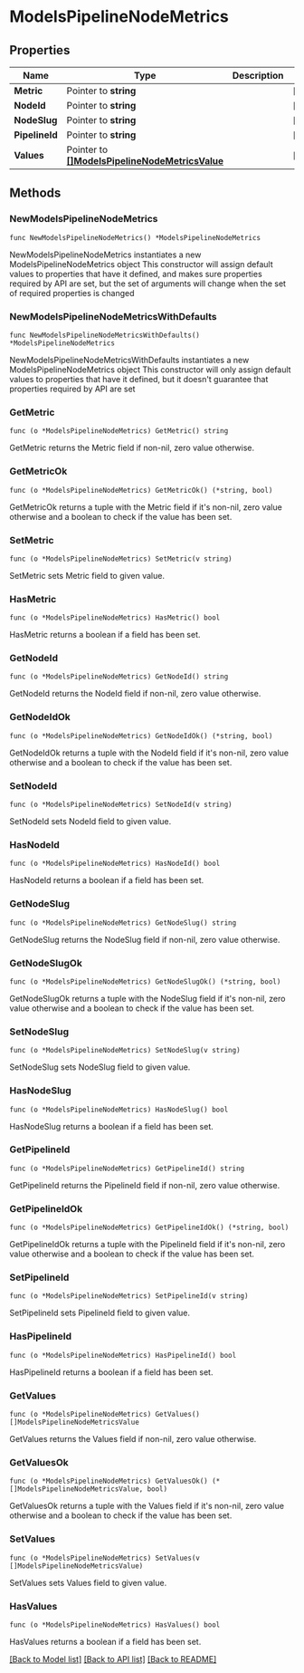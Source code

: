 # ModelsPipelineNodeMetrics

## Properties

Name | Type | Description | Notes
------------ | ------------- | ------------- | -------------
**Metric** | Pointer to **string** |  | [optional] 
**NodeId** | Pointer to **string** |  | [optional] 
**NodeSlug** | Pointer to **string** |  | [optional] 
**PipelineId** | Pointer to **string** |  | [optional] 
**Values** | Pointer to [**[]ModelsPipelineNodeMetricsValue**](ModelsPipelineNodeMetricsValue.md) |  | [optional] 

## Methods

### NewModelsPipelineNodeMetrics

`func NewModelsPipelineNodeMetrics() *ModelsPipelineNodeMetrics`

NewModelsPipelineNodeMetrics instantiates a new ModelsPipelineNodeMetrics object
This constructor will assign default values to properties that have it defined,
and makes sure properties required by API are set, but the set of arguments
will change when the set of required properties is changed

### NewModelsPipelineNodeMetricsWithDefaults

`func NewModelsPipelineNodeMetricsWithDefaults() *ModelsPipelineNodeMetrics`

NewModelsPipelineNodeMetricsWithDefaults instantiates a new ModelsPipelineNodeMetrics object
This constructor will only assign default values to properties that have it defined,
but it doesn't guarantee that properties required by API are set

### GetMetric

`func (o *ModelsPipelineNodeMetrics) GetMetric() string`

GetMetric returns the Metric field if non-nil, zero value otherwise.

### GetMetricOk

`func (o *ModelsPipelineNodeMetrics) GetMetricOk() (*string, bool)`

GetMetricOk returns a tuple with the Metric field if it's non-nil, zero value otherwise
and a boolean to check if the value has been set.

### SetMetric

`func (o *ModelsPipelineNodeMetrics) SetMetric(v string)`

SetMetric sets Metric field to given value.

### HasMetric

`func (o *ModelsPipelineNodeMetrics) HasMetric() bool`

HasMetric returns a boolean if a field has been set.

### GetNodeId

`func (o *ModelsPipelineNodeMetrics) GetNodeId() string`

GetNodeId returns the NodeId field if non-nil, zero value otherwise.

### GetNodeIdOk

`func (o *ModelsPipelineNodeMetrics) GetNodeIdOk() (*string, bool)`

GetNodeIdOk returns a tuple with the NodeId field if it's non-nil, zero value otherwise
and a boolean to check if the value has been set.

### SetNodeId

`func (o *ModelsPipelineNodeMetrics) SetNodeId(v string)`

SetNodeId sets NodeId field to given value.

### HasNodeId

`func (o *ModelsPipelineNodeMetrics) HasNodeId() bool`

HasNodeId returns a boolean if a field has been set.

### GetNodeSlug

`func (o *ModelsPipelineNodeMetrics) GetNodeSlug() string`

GetNodeSlug returns the NodeSlug field if non-nil, zero value otherwise.

### GetNodeSlugOk

`func (o *ModelsPipelineNodeMetrics) GetNodeSlugOk() (*string, bool)`

GetNodeSlugOk returns a tuple with the NodeSlug field if it's non-nil, zero value otherwise
and a boolean to check if the value has been set.

### SetNodeSlug

`func (o *ModelsPipelineNodeMetrics) SetNodeSlug(v string)`

SetNodeSlug sets NodeSlug field to given value.

### HasNodeSlug

`func (o *ModelsPipelineNodeMetrics) HasNodeSlug() bool`

HasNodeSlug returns a boolean if a field has been set.

### GetPipelineId

`func (o *ModelsPipelineNodeMetrics) GetPipelineId() string`

GetPipelineId returns the PipelineId field if non-nil, zero value otherwise.

### GetPipelineIdOk

`func (o *ModelsPipelineNodeMetrics) GetPipelineIdOk() (*string, bool)`

GetPipelineIdOk returns a tuple with the PipelineId field if it's non-nil, zero value otherwise
and a boolean to check if the value has been set.

### SetPipelineId

`func (o *ModelsPipelineNodeMetrics) SetPipelineId(v string)`

SetPipelineId sets PipelineId field to given value.

### HasPipelineId

`func (o *ModelsPipelineNodeMetrics) HasPipelineId() bool`

HasPipelineId returns a boolean if a field has been set.

### GetValues

`func (o *ModelsPipelineNodeMetrics) GetValues() []ModelsPipelineNodeMetricsValue`

GetValues returns the Values field if non-nil, zero value otherwise.

### GetValuesOk

`func (o *ModelsPipelineNodeMetrics) GetValuesOk() (*[]ModelsPipelineNodeMetricsValue, bool)`

GetValuesOk returns a tuple with the Values field if it's non-nil, zero value otherwise
and a boolean to check if the value has been set.

### SetValues

`func (o *ModelsPipelineNodeMetrics) SetValues(v []ModelsPipelineNodeMetricsValue)`

SetValues sets Values field to given value.

### HasValues

`func (o *ModelsPipelineNodeMetrics) HasValues() bool`

HasValues returns a boolean if a field has been set.


[[Back to Model list]](../README.md#documentation-for-models) [[Back to API list]](../README.md#documentation-for-api-endpoints) [[Back to README]](../README.md)


